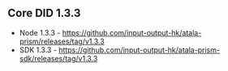 ## Core DID 1.3.3

* Node 1.3.3 - https://github.com/input-output-hk/atala-prism/releases/tag/v1.3.3
* SDK 1.3.3 - https://github.com/input-output-hk/atala-prism-sdk/releases/tag/v1.3.3
